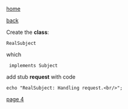 [home](./page01.md)

[back](./page02.md)


Create the **class**:
```
RealSubject
```

which
```
 implements Subject
```

add stub **request** with code
```
echo "RealSubject: Handling request.<br/>";
```



[page 4](./page04.md)
